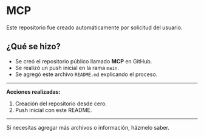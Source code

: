 # MCP

Este repositorio fue creado automáticamente por solicitud del usuario.

## ¿Qué se hizo?
- Se creó el repositorio público llamado **MCP** en GitHub.
- Se realizó un push inicial en la rama `main`.
- Se agregó este archivo `README.md` explicando el proceso.

---

**Acciones realizadas:**
1. Creación del repositorio desde cero.
2. Push inicial con este README.

---

Si necesitas agregar más archivos o información, házmelo saber.